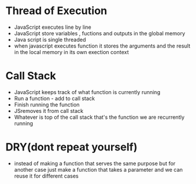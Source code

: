 
# Thread of Execution 
- JavaScript executes line by line
- JavaScript store variables , fuctions and outputs in the global memory
- Java script is single threaded 
- when javascript executes function it stores the arguments and the result in the local memory in its own exection context

# Call Stack 
- JavaScript keeps track of what function is currently running
- Run a function - add to call stack
- Finish running the function 
- JSremoves it from call stack
- Whatever is top of the call stack that's the function we are recurrently running

# DRY(dont repeat yourself)
- instead of making a function that serves the same purpose but for another case just make a function that takes a parameter 
  and we can reuse it for different cases 

